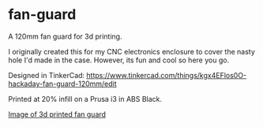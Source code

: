 fan-guard
=========

A 120mm fan guard for 3d printing.

I originally created this for my CNC electronics enclosure to cover the nasty hole I'd made in the case. However, its fun and cool so here you go.

Designed in TinkerCad: https://www.tinkercad.com/things/kgx4EFlos0O-hackaday-fan-guard-120mm/edit

Printed at 20% infill on a Prusa i3 in ABS Black.

[Image of 3d printed fan guard](https://lh5.googleusercontent.com/-my_PgLBDXPg/UyIOvZtf49I/AAAAAAAABNU/apotCm7RIB0/w1149-h862-no/IMG_20140313_130138.jpg)
